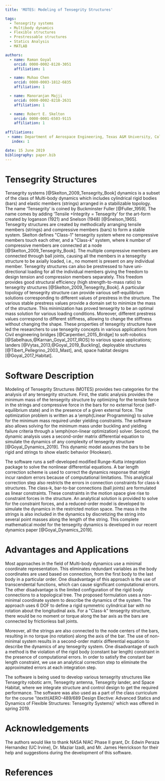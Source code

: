 ```yaml
---
title: 'MOTES: Modeling of Tensegrity Structures'

tags:
  - Tensegrity systems
  - Multibody dynamics
  - Flexible structures
  - Prestressable structures
  - Statics Analysis
  - MATLAB

authors:
  - name: Raman Goyal
    orcid: 0000-0002-8128-3051
    affiliation: 1

  - name: Muhao Chen
    orcid: 0000-0003-1812-6835
    affiliation: 1

  - name: Manoranjan Majji
    orcid: 0000-0002-8218-2631
    affiliation: 1

  - name: Robert E. Skelton
    orcid: 0000-0001-6503-9115
    affiliation: 1
    
affiliations:
 - name: Department of Aerospace Engineering, Texas A&M University, College Station, Texas, USA
   index: 1

date: 15 June 2019
bibliography: paper.bib
---
```


# Tensegrity Structures

Tensegrity systems [@Skelton_2009_Tensegrity_Book] dynamics is a subset of the class of Multi-body dynamics which includes cylindrical rigid bodies (bars) and elastic members (strings) arranged in a stabilizable topology. The name ‘Tensegrity’ is coined by Buckminster Fuller [@Fuller_1959]. The name comes by adding ‘Tensile +Integrity = Tensegrity’ for the art-form created by Ioganson (1921) and Snelson (1948) [@Snelson_1965].  Tensegrity structures are created by methodically arranging tensile members (strings) and compressive members (bars) to form a stable system. Skelton defines "Class-1" tensegrity system where no compressive members touch each other, and a "Class-$k$" system, where $k$ number of compressive members are connected at a node [@Skelton_2009_Tensegrity_Book]. The multiple compressive members are connected through ball joints, causing all the members in a tensegrity structure to be axially loaded, i.e., no moment is present on any individual member. Tensegrity structures can also be prestressed to have uni-directional loading for all the individual members giving the freedom to design tension and compression members separately. This freedom provides good structural efficiency (high strength-to-mass ratio) to tensegrity structures [@Skelton_2009_Tensegrity_Book]. A particular topology of tensegrity structure can provide various self-equilibrium solutions corresponding to different values of prestress in the structure. The various stable prestress values provide a domain set to minimize the mass of the structure. This minimization has proved tensegrity to be an optimal mass solution for various loading conditions. Moreover, different prestress values correspond to different stiffness, allowing to change the stiffness without changing the shape. These properties of tensegrity structure have led the researchers to use tensegrity concepts in various applications from Civil engineering bridges [@Carpentieri_2015_Bridge] to soft-robotics [@Sabelhaus,@Karnan_Goyal_2017_IROS] to various space applications; landers [@Vytas_2013,@Goyal_2019_Buckling], deployable structures [@Tibert_Pellegrino_2003_Mast], and, space habitat designs [@Goyal_2017_Habitat].


# Software Description

Modeling of Tensegrity Structures (MOTES) provides two categories for the analysis of any tensegrity structure. First, the static analysis provides the minimum mass of the tensegrity structure by optimizing for the tensile force in the strings and compressive force in the bars for no external force (self-equilibrium state) and in the presence of a given external force. The optimization problem is written as a \emph{Linear Programming} to solve for the minimum mass required under yielding constraints. The software also allows solving for the minimum mass under buckling and yielding failure criteria through a \emph{non-linear optimization} solver. Second, the dynamic analysis uses a second-order matrix differential equation to simulate the dynamics of any complexity of tensegrity structure [@Goyal_Dynamics_2019]. This dynamic model assumes the bars to be rigid and strings to show elastic behavior (Hookean).

The software runs a self-developed modified Runge-Kutta integration package to solve the nonlinear differential equations. A bar length correction scheme is used to correct the dynamics response that might incur random errors because of computational limitations. This analytical correction step also restricts the errors in connection constraints for class-k structures. The class-k, bar-to-bar connections (ball joints) are formulated as linear constraints. These constraints in the motion space give rise to constraint forces in the structure. An analytical solution is provided to solve for the constraint forces, and a reduced-order model is developed to simulate the dynamics in the restricted motion space.
The mass in the strings is also included in the dynamics by discretizing the string into several point masses along the length of the string. This complete mathematical model for the tensegrity dynamics is developed in our recent dynamics paper [@Goyal_Dynamics_2019].

# Advantages and Applications

Most approaches in the field of Multi-body dynamics use a minimal coordinate representation. This eliminates redundant variables as the body coordinates are used based on connection, from the first body to the last body in a particular order. One disadvantage of this approach is the use of transcendental functions, which can cause significant computational errors. The other disadvantage is the limited configuration of the rigid body connections to a topological tree. The proposed formulation uses a non-minimal coordinate system to describe the dynamics of the system. The approach uses 6 DOF to define a rigid symmetric cylindrical bar with no rotation about the longitudinal axis. For a "Class-k" tensegrity structure, there would be no moment or torque along the bar axis as the bars are connected by frictionless ball joints. 

Moreover, all the strings are also connected to the node centers of the bars, resulting in no torque (no rotation) along the axis of the bar. The use of non-minimal system results in a second-order matrix differential equation to describe the dynamics of any tensegrity system. One disadvantage of such a method is the violation of the rigid body (constant bar length) constraint in the presence of computational errors. In order to satisfy the constant bar length constraint, we use an analytical correction step to eliminate the approximated errors at each integration step. 

The software is being used to develop various tensegrity structures like Tensegrity robotic arm, Tensegrity antenna, Tensegrity lander, and Space Habitat, where we integrate structure and control design to get the required performance.
The software was also used as a part of the class curriculum for the course '\textit{AERO-489/689 Design Elective: Advanced Statics and Dynamics of Flexible Structures: Tensegrity Systems}' which was offered in spring 2019.

# Acknowledgements

The authors would like to thank NASA NIAC Phase II grant, Dr. Edwin Peraza Hernandez (UC Irvine), Dr. Maziar Izadi, and Mr. James Henrickson for their help and suggestions during the development of this software. 

# References

<!--Please contact the authors at ramaniitrgoyal92@tamu.edu, muhaochen@tamu.edu, mmajji@tamu.edu or bobskelton@tamu.edu for a copy of the submitted paper. -->
<!-- # - name: Assistant Professor, Director of LASR Laboratory, Texas A&M University #   index: 2 -->
<!-- # - name: TEES Eminent Professor, Member National Academy of Engineering, Texas A&M University #   index: 3 -->
